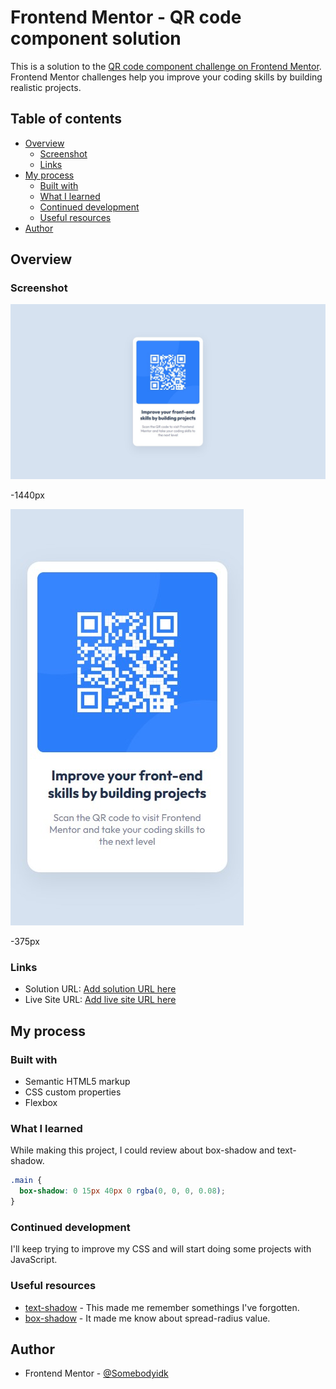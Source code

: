 # Frontend Mentor - QR code component solution

This is a solution to the [QR code component challenge on Frontend Mentor](https://www.frontendmentor.io/challenges/qr-code-component-iux_sIO_H). Frontend Mentor challenges help you improve your coding skills by building realistic projects. 

## Table of contents

- [Overview](#overview)
  - [Screenshot](#screenshot)
  - [Links](#links)
- [My process](#my-process)
  - [Built with](#built-with)
  - [What I learned](#what-i-learned)
  - [Continued development](#continued-development)
  - [Useful resources](#useful-resources)
- [Author](#author)


## Overview

### Screenshot

![ProjectScreenshot1440px](./screenshot/FrontEndMentor1.jpg)

-1440px

![ProjectScreenshot375px](./screenshot/FrontEndMentor2.jpg)

-375px

### Links

- Solution URL: [Add solution URL here](https://)
- Live Site URL: [Add live site URL here](https://)


## My process

### Built with

- Semantic HTML5 markup
- CSS custom properties
- Flexbox

### What I learned

While making this project, I could review about box-shadow and text-shadow.

```css
.main {
  box-shadow: 0 15px 40px 0 rgba(0, 0, 0, 0.08);
}
```

### Continued development

I'll keep trying to improve my CSS and will start doing some projects with JavaScript.

### Useful resources

- [text-shadow](https://developer.mozilla.org/en-US/docs/Web/CSS/text-shadow) - This made me remember somethings I've forgotten.
- [box-shadow](https://developer.mozilla.org/en-US/docs/Web/CSS/box-shadow) - It made me know about spread-radius value.


## Author

- Frontend Mentor - [@Somebodyidk](https://www.frontendmentor.io/profile/Somebodyidk)

